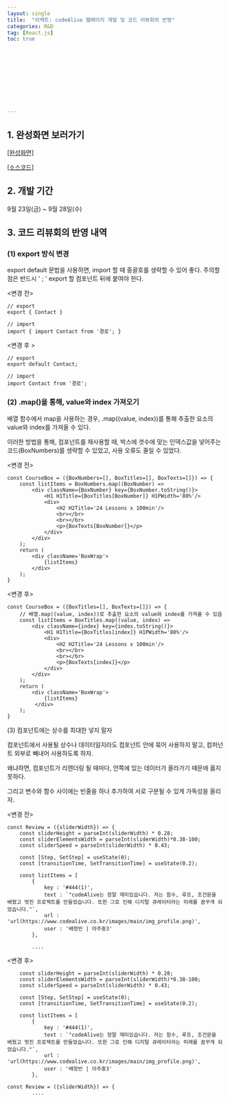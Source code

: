 ```yaml
---
layout: single
title:  "리액트: codeAlive 웹페이지 개발 및 코드 리뷰회의 반영"
categories: R&D
tag: [React.js]
toc: true 











---
```




## 1. 완성화면 보러가기

[[완성화면]](https://youtu.be/UpZWmUIpuq4)

[[소스코드]](https://github.com/dkgkejdrb/codealive-web-page)







## 2. 개발 기간

9월 23일(금) ~ 9월 28일(수)











## 3. 코드 리뷰회의 반영 내역

### (1) export 방식 변경

export default 문법을 사용하면, import 할 때 중괄호를 생략할 수 있어 좋다. 주의할 점은 반드시 ' ; ' export 할 컴포넌트 뒤에 붙여야 한다.

<변경 전>

```react
// export
export { Contact }

// import
import { import Contact from '경로'; }
```



<변경 후 >

```react
// export
export default Contact;

// import
import Contact from '경로';
```





### (2) .map()을 통해, value와 index 가져오기

배열 함수에서 map을 사용하는 경우, .map((value, index))를 통해 추출한 요소의 value와 index를 가져올 수 있다.

이러한 방법을 통해, 컴포넌트를 재사용할 때, 박스에 갯수에 맞는 인덱스값을 넣어주는 코드(BoxNumbers)를 생략할 수 있었고, 사용 오류도 줄일 수 있었다.

<변경 전>

```react
const CourseBox = ({BoxNumbers=[], BoxTitles=[], BoxTexts=[]}) => {
    const listItems = BoxNumbers.map((BoxNumber) =>
        <div className={BoxNumber} key={BoxNumber.toString()}>
            <H1 H1Title={BoxTitles[BoxNumber]} H1PWidth='80%'/>
            <div>
                <H2 H2Title='24 Lessons x 100min'/>
                <br></br>
                <br></br>
                <p>{BoxTexts[BoxNumber]}</p>            
            </div>
        </div>
    );
    return (
        <div className='BoxWrap'>
            {listItems}
        </div>
    );
}
```



<변경 후>

```react
const CourseBox = ({BoxTitles=[], BoxTexts=[]}) => {
    // 배열.map((value, index))로 추출한 요소의 value와 index를 가져올 수 있음
    const listItems = BoxTitles.map((value, index) =>
        <div className={index} key={index.toString()}>
            <H1 H1Title={BoxTitles[index]} H1PWidth='80%'/>
            <div>
                <H2 H2Title='24 Lessons x 100min'/>
                <br></br>
                <br></br>
                <p>{BoxTexts[index]}</p>            
            </div>
        </div>
    );
    return (
        <div className='BoxWrap'>
            {listItems}
         </div>
    );
}
```







(3) 컴포넌트에는 상수를 최대한 넣지 말자

컴포넌트에서 사용될 상수나 데이터일지라도 컴포넌트 안에 묶어 사용하지 말고, 컴퍼넌트 외부로 빼내어 사용하도록 하자.

왜냐하면, 컴포넌트가 리렌더링 될 때마다, 안쪽에 있는 데이터가 올라가기 때문에 옳지 못하다.

그리고 변수와 함수 사이에는 빈줄을 하나 추가하여 서로 구분될 수 있게 가독성을 올리자.

<변경 전>

```react
const Review = ({sliderWidth}) => {
    const sliderHeight = parseInt(sliderWidth) * 0.28;
    const sliderElementsWidth = parseInt(sliderWidth)*0.38-100;
    const sliderSpeed = parseInt(sliderWidth) * 0.43;

    const [Step, SetStep] = useState(0);
    const [transitionTime, SetTransitionTime] = useState(0.2);
   
    const listItems = [
        {
            key : '#444(1)',
            text : `"codeAlive는 정말 재미있습니다. 저는 함수, 루프, 조건문을 배웠고 멋진 프로젝트를 만들었습니다. 또한 그로 인해 디지털 큐레이터라는 미래를 꿈꾸게 되었습니다."`,
            url : 'url(https://www.codealive.co.kr/images/main/img_profile.png)',
            user : '배정빈 | 아주중3'
        },
        
        ....
```



<변경 후>

```
    const sliderHeight = parseInt(sliderWidth) * 0.28;
    const sliderElementsWidth = parseInt(sliderWidth)*0.38-100;
    const sliderSpeed = parseInt(sliderWidth) * 0.43;

    const [Step, SetStep] = useState(0);
    const [transitionTime, SetTransitionTime] = useState(0.2);
   
    const listItems = [
        {
            key : '#444(1)',
            text : `"codeAlive는 정말 재미있습니다. 저는 함수, 루프, 조건문을 배웠고 멋진 프로젝트를 만들었습니다. 또한 그로 인해 디지털 큐레이터라는 미래를 꿈꾸게 되었습니다."`,
            url : 'url(https://www.codealive.co.kr/images/main/img_profile.png)',
            user : '배정빈 | 아주중3'
        },

const Review = ({sliderWidth}) => {        
        ....
```

